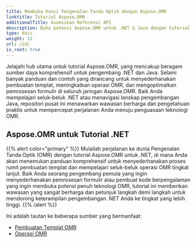 ```yaml
---
title: Membuka Kunci Pengenalan Tanda Optik dengan Aspose.OMR
linktitle: Tutorial Aspose.OMR
additionalTitle: Asumsikan Referensi API
description: Buka potensi Aspose.OMR untuk .NET & Java dengan tutorial komprehensif. Sederhanakan pembuatan template & tingkatkan operasi OMR dengan mudah.
type: docs
weight: 11
url: /id/
is_root: true
---
```


Jelajahi hub utama untuk tutorial Aspose.OMR, yang mencakup beragam sumber daya komprehensif untuk pengembang .NET dan Java. Selami banyak panduan dan contoh yang dirancang untuk menyederhanakan pembuatan templat, meningkatkan operasi OMR, dan mengoptimalkan pemrosesan formulir di seluruh jaringan Aspose.OMR. Baik Anda mempelajari seluk-beluk .NET atau menavigasi lanskap pengembangan Java, repositori pusat ini menawarkan wawasan berharga dan pengetahuan praktis untuk mempercepat perjalanan Anda menuju penguasaan teknologi OMR.

## Aspose.OMR untuk Tutorial .NET
{{% alert color="primary" %}}
Mulailah perjalanan ke dunia Pengenalan Tanda Optik (OMR) dengan tutorial Aspose.OMR untuk .NET, di mana Anda akan menemukan panduan komprehensif untuk menyederhanakan proses rumit pembuatan templat dan mempelajari seluk-beluk operasi OMR tingkat lanjut. Baik Anda seorang pengembang pemula yang ingin menyederhanakan pemrosesan formulir atau pembuat kode berpengalaman yang ingin membuka potensi penuh teknologi OMR, tutorial ini memberikan wawasan yang sangat berharga dan petunjuk langkah demi langkah untuk mendorong keterampilan pengembangan .NET Anda ke tingkat yang lebih tinggi.
{{% /alert %}}

Ini adalah tautan ke beberapa sumber yang bermanfaat:
 
- [Pembuatan Templat OMR](./net/omr-template-generation/)
- [Operasi OMR](./net/omr-operations/)